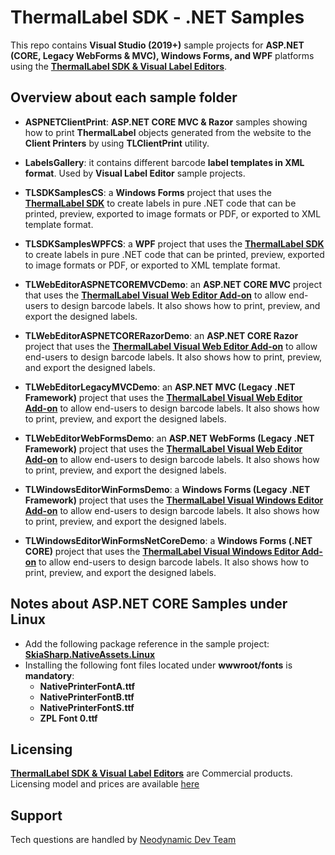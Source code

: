 # ThermalLabel SDK - .NET Samples

This repo contains **Visual Studio (2019+)** sample projects for **ASP.NET (CORE, Legacy WebForms & MVC), Windows Forms, and WPF** platforms using the [**ThermalLabel SDK & Visual Label Editors**](https://www.neodynamic.com/products/printing/thermal-label/sdk-vb-net-csharp/).

## Overview about each sample folder

- **ASPNETClientPrint**: **ASP.NET CORE MVC & Razor** samples showing how to print **ThermalLabel** objects generated from the website to the **Client Printers** by using **TLClientPrint** utility. 

- **LabelsGallery**: it contains different barcode **label templates in XML format**. Used by **Visual Label Editor** sample projects.

- **TLSDKSamplesCS**: a **Windows Forms** project that uses the [**ThermalLabel SDK**](https://www.neodynamic.com/products/printing/thermal-label/sdk-vb-net-csharp/) to create labels in pure .NET code that can be printed, preview, exported to image formats or PDF, or exported to XML template format.

- **TLSDKSamplesWPFCS**: a **WPF** project that uses the [**ThermalLabel SDK**](https://www.neodynamic.com/products/printing/thermal-label/sdk-vb-net-csharp/) to create labels in pure .NET code that can be printed, preview, exported to image formats or PDF, or exported to XML template format.

- **TLWebEditorASPNETCOREMVCDemo**: an **ASP.NET CORE MVC** project that uses the [**ThermalLabel Visual Web Editor Add-on**](https://www.neodynamic.com/products/printing/thermal-label/web-editor) to allow end-users to design barcode labels. It also shows how to print, preview, and export the designed labels.
  
- **TLWebEditorASPNETCORERazorDemo**: an **ASP.NET CORE Razor** project that uses the [**ThermalLabel Visual Web Editor Add-on**](https://www.neodynamic.com/products/printing/thermal-label/web-editor) to allow end-users to design barcode labels. It also shows how to print, preview, and export the designed labels.
 
- **TLWebEditorLegacyMVCDemo**: an **ASP.NET MVC (Legacy .NET Framework)** project that uses the [**ThermalLabel Visual Web Editor Add-on**](https://www.neodynamic.com/products/printing/thermal-label/web-editor) to allow end-users to design barcode labels. It also shows how to print, preview, and export the designed labels.

- **TLWebEditorWebFormsDemo**: an **ASP.NET WebForms (Legacy .NET Framework)** project that uses the [**ThermalLabel Visual Web Editor Add-on**](https://www.neodynamic.com/products/printing/thermal-label/web-editor) to allow end-users to design barcode labels. It also shows how to print, preview, and export the designed labels.

- **TLWindowsEditorWinFormsDemo**: a **Windows Forms (Legacy .NET Framework)** project that uses the [**ThermalLabel Visual Windows Editor Add-on**](https://www.neodynamic.com/products/printing/thermal-label/editor) to allow end-users to design barcode labels. It also shows how to print, preview, and export the designed labels.

- **TLWindowsEditorWinFormsNetCoreDemo**: a **Windows Forms (.NET CORE)** project that uses the [**ThermalLabel Visual Windows Editor Add-on**](https://www.neodynamic.com/products/printing/thermal-label/editor) to allow end-users to design barcode labels. It also shows how to print, preview, and export the designed labels.

## Notes about ASP.NET CORE Samples under Linux

- Add the following package reference in the sample project: [**SkiaSharp.NativeAssets.Linux**](https://www.nuget.org/packages/SkiaSharp.NativeAssets.Linux)
- Installing the following font files located under **wwwroot/fonts** is **mandatory**: 
  - **NativePrinterFontA.ttf**
  - **NativePrinterFontB.ttf**
  - **NativePrinterFontS.ttf**
  - **ZPL Font 0.ttf**

## Licensing

[**ThermalLabel SDK & Visual Label Editors**](https://www.neodynamic.com/products/printing/thermal-label/sdk-vb-net-csharp/) are Commercial products. Licensing model and prices are available [here](https://www.neodynamic.com/products/printing/thermal-label/sdk-vb-net-csharp/buy)

## Support

Tech questions are handled by [Neodynamic Dev Team](https://neodynamic/support)
